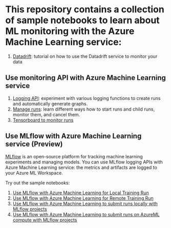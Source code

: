 
# This repository contains a collection of sample notebooks to learn about ML monitoring with the Azure Machine Learning service:
1. [Datadrift](./datadrift-tutorial/datadrift-tutorial.ipynb): tutorial on how to use the Datadrift service to monitor your data

## Use monitoring API with Azure Machine Learning service
1. [Logging API](./logging-api/logging-api.ipynb): experiment with various logging functions to create runs and automatically generate graphs.
2. [Manage runs](./manage-runs/manage-runs.ipynb): learn different ways how to start runs and child runs, monitor them, and cancel them.
3. [Tensorboard to monitor runs](./tensorboard/tensorboard.ipynb)

## Use MLflow with Azure Machine Learning service (Preview)

[MLflow](https://mlflow.org/) is an open-source platform for tracking machine learning experiments and managing models. You can use MLflow logging APIs with Azure Machine Learning service: the metrics and artifacts are logged to your Azure ML Workspace.

Try out the sample notebooks:
1. [Use MLflow with Azure Machine Learning for Local Training Run](./using-mlflow/train-local/train-local.ipynb)
2. [Use MLflow with Azure Machine Learning for Remote Training Run](./using-mlflow/train-remote/train-remote.ipynb)
3. [Use MLflow with Azure Machine Learning to submit runs locally with MLflow projects](./using-mlflow/train-projects-local/train-projects-local.ipynb)
4. [Use MLflow with Azure Machine Learning to submit runs on AzureML compute with MLflow projects](./using-mlflow/train-projects-remote/train-projects-remote.ipynb)
